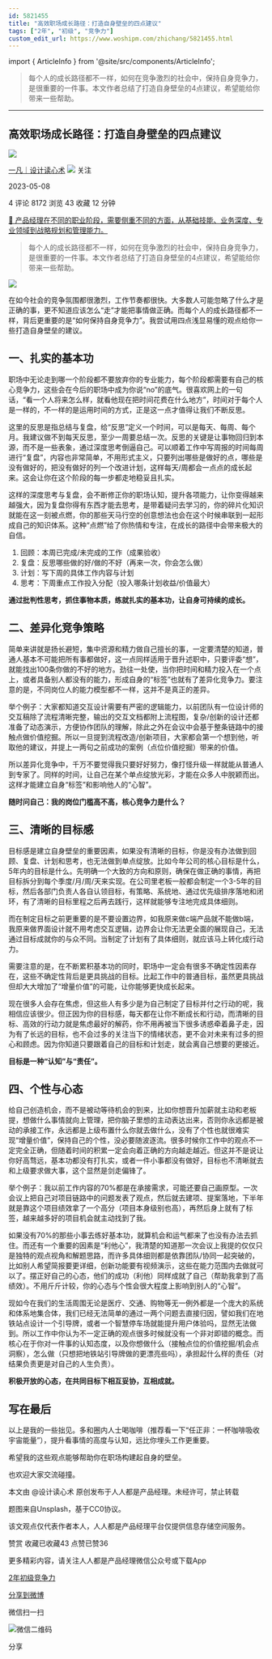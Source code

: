 ```yaml
---
id: 5821455
title: "高效职场成长路径：打造自身壁垒的四点建议"
tags: ["2年", "初级", "竞争力"]
custom_edit_url: https://www.woshipm.com/zhichang/5821455.html
---
```

import { ArticleInfo } from '@site/src/components/ArticleInfo';

<ArticleInfo
    author="一凡｜设计读心术"
    authorLink="https://www.woshipm.com/u/1512676"
    published="2023-05-08"
    views={8172}
    comments={4}
    collects={43}
/>

> 每个人的成长路径都不一样，如何在竞争激烈的社会中，保持自身竞争力，是很重要的一件事。本文作者总结了打造自身壁垒的4点建议，希望能给你带来一些帮助。

---

## 高效职场成长路径：打造自身壁垒的四点建议

[![](https://static.woshipm.com/view/woshipm_api_def_20230420133644_3607.png?imageView2/1/w/72/h/72/q/100)](https://www.woshipm.com/u/1512676)

[一凡｜设计读心术](https://www.woshipm.com/u/1512676) ![](https://static.woshipm.com/tag/1101_1@2x.png) 关注

2023-05-08

4 评论 8172 浏览 43 收藏 12 分钟

[🔗 产品经理在不同的职业阶段，需要侧重不同的方面，从基础技能、业务深度、专业领域到战略规划和管理能力。](https://ke.qidianla.com/courses/90pm)

> 每个人的成长路径都不一样，如何在竞争激烈的社会中，保持自身竞争力，是很重要的一件事。本文作者总结了打造自身壁垒的4点建议，希望能给你带来一些帮助。

![](https://image.woshipm.com/2023/04/13/2ef60634-d9eb-11ed-bd74-00163e0b5ff3.jpg)

在如今社会的竞争氛围都很激烈，工作节奏都很快。大多数人可能忽略了什么才是正确的事，更不知道应该怎么“走”才能把事情做正确。而每个人的成长路径都不一样，背后更重要的是“如何保持自身竞争力”。我尝试用四点浅显易懂的观点给你一些打造自身壁垒的建议。

## 一、扎实的基本功

职场中无论走到哪一个阶段都不要放弃你的专业能力，每个阶段都需要有自己的核心竞争力，这些会在今后的职场中成为你说“no”的底气。很喜欢网上的一句话，“看一个人将来怎么样，就看他现在把时间花费在什么地方”，时间对于每个人是一样的，不一样的是运用时间的方式，正是这一点才值得让我们不断反思。

这里的反思是指总结与复盘，给“反思”定义一个时间，可以是每天、每周、每个月。我建议做不到每天反思，至少一周要总结一次。反思的关键是让事物回归到本源，而不是一些表象，通过深度思考倒逼自己。可以顺着工作中写周报的时间每周进行“复盘”，内容也非常简单，不用形式主义，只要列出哪些是做好的点，哪些是没有做好的，把没有做好的列一个改进计划，这样每天/周都会一点点的成长起来。这会让你在这个阶段的每一步都走地稳妥且扎实。

这样的深度思考与复盘，会不断修正你的职场认知，提升各项能力，让你变得越来越强大，因为复盘你得有东西才能去思考，是带着疑问去学习的，你的碎片化知识就能在这一刻被点燃，你的那些天马行空的创意想法也会在这个时候串联到一起形成自己的知识体系。这种“点燃”给了你热情和专注，在成长的路径中会带来极大的自信。

1.  回顾：本周已完成/未完成的工作（成果验收）
2.  复盘：反思哪些做的好/做的不好（再来一次，你会怎么做）
3.  计划：写下周的具体工作内容与计划
4.  思考：下周重点工作投入分配（投入哪条计划收益/价值最大）

**通过批判性思考，抓住事物本质，练就扎实的基本功，让自身可持续的成长。**

## 二、差异化竞争策略

简单来讲就是扬长避短，集中资源和精力做自己擅长的事，一定要清楚的知道，普通人基本不可能把所有事都做好，这一点同样适用于晋升述职中，只要评委“想”，就能找出100条你做的不好的地方。劲往一处使，当你把时间和精力投入在一个点上，或者具备别人都没有的能力，形成自身的“标签”也就有了差异化竞争力。要注意的是，不同岗位人的能力模型都不一样，这并不是真正的差异。

举个例子：大家都知道交互设计需要有严密的逻辑能力，以前团队有一位设计师的交互稿除了流程清晰完整，输出的交互文档都附上流程图，复杂/创新的设计还都准备了动态演示，方便协作团队的理解，除此之外在会议中会基于整条链路中的接触点做价值挖掘。所以一旦提到流程改造/创新项目，大家都会第一个想到他，听取他的建议，并提上一两句之前成功的案例（点位价值挖掘）带来的价值。

所以差异化竞争中，千万不要觉得我只要好好努力，像打怪升级一样就能从普通人到专家了。同样的时间，让自己在某个单点绽放光彩，才能在众多人中脱颖而出。这样才能建立自身“标签”和影响他人的“心智”。

**随时问自己：我的岗位门槛高不高，核心竞争力是什么？**

## 三、清晰的目标感

目标感是建立自身壁垒的重要因素，如果没有清晰的目标，你是没有办法做到回顾、复盘、计划和思考，也无法做到单点绽放。比如今年公司的核心目标是什么，5年内的目标是什么。先明确一个大致的方向和原则，确保在做正确的事情，再把目标拆分到每个季度/月/周/天来实现。在公司里老板一般都会制定一个3-5年的目标，然后各部门负责人各自认领目标，有策略、系统地、通过优先级排序落地和闭环，有了清晰的目标里程之后再去践行，这样就能够专注地完成具体细则。

而在制定目标之前更重要的是不要设置边界，如我原来做c端产品就不能做b端，我原来做界面设计就不用考虑交互逻辑，边界会让你无法更全面的展现自己，无法通过目标成就你的与众不同。当制定了计划有了具体细则，就应该马上转化成行动力。

需要注意的是，在不断累积基本功的同时，职场中一定会有很多不确定性因素存在，这些不确定性背后是更具挑战的目标。比起工作中的普通目标，虽然更具挑战但却大大增加了“增量价值”的可能，让你能够更快成长起来。

现在很多人会存在焦虑，但这些人有多少是为自己制定了目标并付之行动的呢，我相信应该很少。但正因为你的目标感，每天都在让你不断成长和行动，而清晰的目标、高效的行动力就是焦虑最好的解药，你不用再被当下很多诱惑牵着鼻子走，因为有了长远的目标，也不会过多的关注当下的情绪状态，更不会对未来有过多的担心和顾虑。因为你知道只要跟着自己的目标和计划走，就会离自己想要的更接近。

**目标是一种“认知”与“责任”。**

## 四、个性与心态

给自己创造机会，而不是被动等待机会的到来，比如你想晋升加薪就主动和老板提，想做什么事情就向上管理，把你脑子里想的主动表达出来，否则你永远都是被动的承接工作，永远都是上级布置什么你就去做什么，没有了个性也就很难实现“增量价值”，保持自己的个性，没必要随波逐流。很多时候你工作中的观点不一定完全正确，但随着时间的积累一定会向着正确的方向越走越近。但这并不是说让你好高骛远，基本功都没有打扎实，或者一件小事都没有做好，目标也不清晰就去和上级要求做大事，这个显然是剑走偏锋了。

举个例子：我以前工作内容的70%都是在承接需求，可能还要自己画原型。一次会议上把自己对项目链路中的问题发表了观点，然后就去建项、提案落地，下半年就是靠这个项目绩效拿了一个高分（项目本身级别也高），再然后身上就有了标签，越来越多好的项目机会就主动找到了我。

如果没有70%的那些小事去练好基本功，就算机会和运气都来了也没有办法去抓住。而还有一个重要的因素是“利他心”，我清楚的知道那一次会议上我提的仅仅只是独特的观点视角和解题思路，而许多具体细则都是依靠团队/协同一起突破的，比如别人希望简报要更详细，创新功能要有视频演示，这些在能力范围内去做就可以了。摆正好自己的心态，他们的成功（利他）同样成就了自己（帮助我拿到了高绩效）。不用斤斤计较，你的心态与个性会很大程度上影响到别人的“心智”。

现如今在我们的生活周围无论是医疗、交通、购物等无一例外都是一个庞大的系统和体系地集合体，我们已经无法简单的通过一两个问题去直接归因，譬如我们在地铁站点设计一个引导牌，或者一个智慧停车场就能提升用户体验吗，显然无法做到。所以工作中你认为不一定正确的观点很多时候就没有一个非对即错的概念。而核心在于你对一件事的认知态度，以及你想做什么（接触点位的价值挖掘/机会点洞察），怎么做（只想把地铁站引导牌做的更漂亮些吗），承担起什么样的责任（对结果负责更是对自己的人生负责）。

**积极开放的心态，在共同目标下相互妥协，互相成就。**

## 写在最后

以上是我的一些拙见。多和圈内人士喝咖啡（推荐看一下“任正非：一杯咖啡吸收宇宙能量”），提升看事情的高度与认知，远比你埋头工作更重要。

希望我的这些观点能够帮助你在职场构建起自身的壁垒。

也欢迎大家交流碰撞。

本文由 @设计读心术 原创发布于人人都是产品经理。未经许可，禁止转载

题图来自Unsplash，基于CC0协议。

该文观点仅代表作者本人，人人都是产品经理平台仅提供信息存储空间服务。

赞赏 收藏已收藏43 点赞已赞36

更多精彩内容，请关注人人都是产品经理微信公众号或下载App

[2年](https://www.woshipm.com/tag/2%e5%b9%b4)[初级](https://www.woshipm.com/tag/%e5%88%9d%e7%ba%a7)[竞争力](https://www.woshipm.com/tag/%e7%ab%9e%e4%ba%89%e5%8a%9b)

[分享到微博](https://service.weibo.com/share/share.php?appkey=2775287854&title=高效职场成长路径：打造自身壁垒的四点建议&url=https://www.woshipm.com/zhichang/5821455.html&pic=https://image.woshipm.com/2023/04/13/2ef60634-d9eb-11ed-bd74-00163e0b5ff3.jpg)

微信扫一扫

![微信二维码](https://api.pwmqr.com/qrcode/create/?url=https://www.woshipm.com/zhichang/5821455.html)

分享